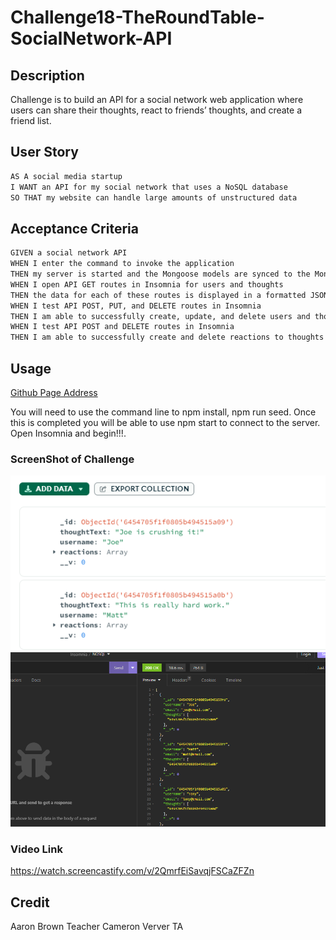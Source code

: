 # Challenge18-TheRoundTable-SocialNetwork-API

## Description
Challenge is to build an API for a social network web application where users can share their thoughts, react to friends’ thoughts, and create a friend list.


## User Story

```md
AS A social media startup
I WANT an API for my social network that uses a NoSQL database
SO THAT my website can handle large amounts of unstructured data
```

## Acceptance Criteria

```md
GIVEN a social network API
WHEN I enter the command to invoke the application
THEN my server is started and the Mongoose models are synced to the MongoDB database
WHEN I open API GET routes in Insomnia for users and thoughts
THEN the data for each of these routes is displayed in a formatted JSON
WHEN I test API POST, PUT, and DELETE routes in Insomnia
THEN I am able to successfully create, update, and delete users and thoughts in my database
WHEN I test API POST and DELETE routes in Insomnia
THEN I am able to successfully create and delete reactions to thoughts and add and remove friends to a user’s friend list
```

## Usage
[Github Page Address](https://github.com/TonyWorldChanger/Challenge18-TheRoundTable-SocialNetwork-API)

You will need to use the command line to npm install, npm run seed. Once this is completed you will be able to use npm start to connect to the server. Open Insomnia and begin!!!.

### ScreenShot of Challenge
![Challenge18](MongoDB.PNG)
![Challenge18](Insomnia.PNG)



### Video Link
https://watch.screencastify.com/v/2QmrfEiSavqjFSCaZFZn


## Credit
Aaron Brown Teacher
Cameron Verver TA